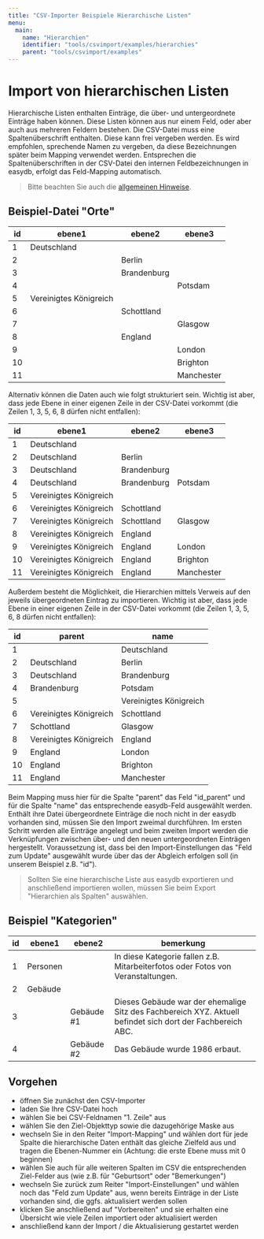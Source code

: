 ```yaml
---
title: "CSV-Importer Beispiele Hierarchische Listen"
menu:
  main:
    name: "Hierarchien"
    identifier: "tools/csvimport/examples/hierarchies"
    parent: "tools/csvimport/examples"
---
```

# Import von hierarchischen Listen

Hierarchische Listen enthalten Einträge, die über- und untergeordnete Einträge haben können. Diese Listen können aus nur einem Feld, oder aber auch aus mehreren Feldern bestehen. Die CSV-Datei muss eine Spaltenüberschrift enthalten. Diese kann frei vergeben werden. Es wird empfohlen, sprechende Namen zu vergeben, da diese Bezeichnungen später beim Mapping verwendet werden. Entsprechen die Spaltenüberschriften in der CSV-Datei den internen Feldbezeichnungen in easydb, erfolgt das Feld-Mapping automatisch.

> Bitte beachten Sie auch die [allgemeinen Hinweise](../../general).

## Beispiel-Datei "Orte"

| id   | ebene1                 | ebene2      | ebene3     |
| ---- | ---------------------- | ----------- | ---------- |
| 1    | Deutschland            |             |            |
| 2    |                        | Berlin      |            |
| 3    |                        | Brandenburg |            |
| 4    |                        |             | Potsdam    |
| 5    | Vereinigtes Königreich |             |            |
| 6    |                        | Schottland  |            |
| 7    |                        |             | Glasgow    |
| 8    |                        | England     |            |
| 9    |                        |             | London     |
| 10   |                        |             | Brighton   |
| 11   |                        |             | Manchester |



Alternativ können die Daten auch wie folgt strukturiert sein. Wichtig ist aber, dass jede Ebene in einer eigenen Zeile in der CSV-Datei vorkommt (die Zeilen 1, 3, 5, 6, 8 dürfen nicht entfallen):

| id   | ebene1                 | ebene2      | ebene3     |
| ---- | ---------------------- | ----------- | ---------- |
| 1    | Deutschland            |             |            |
| 2    | Deutschland            | Berlin      |            |
| 3    | Deutschland            | Brandenburg |            |
| 4    | Deutschland            | Brandenburg | Potsdam    |
| 5    | Vereinigtes Königreich |             |            |
| 6    | Vereinigtes Königreich | Schottland  |            |
| 7    | Vereinigtes Königreich | Schottland  | Glasgow    |
| 8    | Vereinigtes Königreich | England     |            |
| 9    | Vereinigtes Königreich | England     | London     |
| 10   | Vereinigtes Königreich | England     | Brighton   |
| 11   | Vereinigtes Königreich | England     | Manchester |



Außerdem besteht die Möglichkeit, die Hierarchien mittels Verweis auf den jeweils übergeordneten Eintrag zu importieren. Wichtig ist aber, dass jede Ebene in einer eigenen Zeile in der CSV-Datei vorkommt (die Zeilen 1, 3, 5, 6, 8 dürfen nicht entfallen):

| id   | parent                 | name                   |
| ---- | ---------------------- | ---------------------- |
| 1    |                        | Deutschland            |
| 2    | Deutschland            | Berlin                 |
| 3    | Deutschland            | Brandenburg            |
| 4    | Brandenburg            | Potsdam                |
| 5    |                        | Vereinigtes Königreich |
| 6    | Vereinigtes Königreich | Schottland             |
| 7    | Schottland             | Glasgow                |
| 8    | Vereinigtes Königreich | England                |
| 9    | England                | London                 |
| 10   | England                | Brighton               |
| 11   | England                | Manchester             |

Beim Mapping muss hier für die Spalte "parent" das Feld "id_parent" und für die Spalte "name" das entsprechende easydb-Feld ausgewählt werden. Enthält ihre Datei übergeordnete Einträge die noch nicht in der easydb vorhanden sind, müssen Sie den Import zweimal durchführen. Im ersten Schritt werden alle Einträge angelegt und beim zweiten Import werden die Verknüpfungen zwischen über- und den neuen untergeordneten Einträgen hergestellt. Voraussetzung ist, dass bei den Import-Einstellungen das "Feld zum Update" ausgewählt wurde über das der Abgleich erfolgen soll (in unserem Beispiel z.B. "id").



> Sollten Sie eine hierarchische Liste aus easydb exportieren und anschließend importieren wollen, müssen Sie beim Export "Hierarchien als Spalten" auswählen. 



## Beispiel "Kategorien"

| id   | ebene1   | ebene2     | bemerkung                                                    |
| ---- | -------- | ---------- | ------------------------------------------------------------ |
| 1    | Personen |            | In diese Kategorie fallen z.B. Mitarbeiterfotos oder Fotos von Veranstaltungen. |
| 2    | Gebäude  |            |                                                              |
| 3    |          | Gebäude #1 | Dieses Gebäude war der ehemalige Sitz des Fachbereich XYZ. Aktuell befindet sich dort der Fachbereich ABC. |
| 4    |          | Gebäude #2 | Das Gebäude wurde 1986 erbaut.                               |



## Vorgehen

- öffnen Sie zunächst den CSV-Importer
- laden Sie Ihre CSV-Datei hoch
- wählen Sie bei CSV-Feldnamen "1. Zeile" aus
- wählen Sie den Ziel-Objekttyp sowie die dazugehörige Maske aus
- wechseln Sie in den Reiter "Import-Mapping" und wählen dort für jede Spalte die hierarchische Daten enthält das gleiche Zielfeld aus und tragen die Ebenen-Nummer ein (Achtung: die erste Ebene muss mit 0 beginnen)
- wählen Sie auch für alle weiteren Spalten im CSV die entsprechenden Ziel-Felder aus (wie z.B. für "Geburtsort" oder "Bemerkungen")
- wechseln Sie zurück zum Reiter "Import-Einstellungen" und wählen noch das "Feld zum Update" aus, wenn bereits Einträge in der Liste vorhanden sind, die ggfs. aktualisiert werden sollen
- klicken Sie anschließend auf "Vorbereiten" und sie erhalten eine Übersicht wie viele Zeilen importiert oder aktualisiert werden
- anschließend kann der Import / die Aktualisierung gestartet werden



